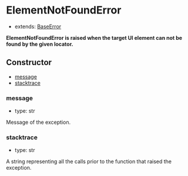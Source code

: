 # ElementNotFoundError

- extends: [BaseError](./doc/api/python/exceptions/baseerror.md)

**ElementNotFoundError is raised when the target UI element can not be found by the given locator.**

## Constructor<!-- {docsify-ignore} -->
- [message](#message)
- [stacktrace](#stacktrace)


### message
- type: str

Message of the exception.


### stacktrace
- type: str

A string representing all the calls prior to the function that raised the exception.